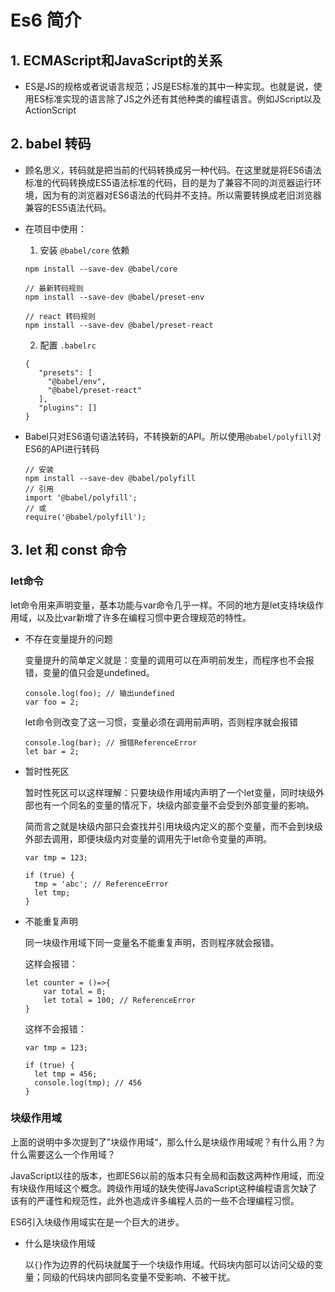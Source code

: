 # Es6 简介

## 1. ECMAScript和JavaScript的关系

- ES是JS的规格或者说语言规范；JS是ES标准的其中一种实现。也就是说，使用ES标准实现的语言除了JS之外还有其他种类的编程语言。例如JScript以及ActionScript

## 2. babel 转码

- 顾名思义，转码就是把当前的代码转换成另一种代码。在这里就是将ES6语法标准的代码转换成ES5语法标准的代码，目的是为了兼容不同的浏览器运行环境，因为有的浏览器对ES6语法的代码并不支持。所以需要转换成老旧浏览器兼容的ES5语法代码。

- 在项目中使用：

    1. 安装 `@babel/core` 依赖

    ```
    npm install --save-dev @babel/core

    // 最新转码规则
    npm install --save-dev @babel/preset-env

    // react 转码规则
    npm install --save-dev @babel/preset-react

    ```

    2. 配置 `.babelrc`

    ```
    {
       "presets": [
         "@babel/env",
         "@babel/preset-react"
       ],
       "plugins": []
    }

    ```

- Babel只对ES6语句语法转码，不转换新的API。所以使用`@babel/polyfill`对ES6的API进行转码

    ```
    // 安装
    npm install --save-dev @babel/polyfill
    // 引用
    import '@babel/polyfill';
    // 或
    require('@babel/polyfill');
    ```


## 3. let 和 const 命令

### let命令

let命令用来声明变量，基本功能与var命令几乎一样。不同的地方是let支持块级作用域，以及比var新增了许多在编程习惯中更合理规范的特性。

- 不存在变量提升的问题

    变量提升的简单定义就是：变量的调用可以在声明前发生，而程序也不会报错，变量的值只会是undefined。
    ```
    console.log(foo); // 输出undefined
    var foo = 2;
    ```
    let命令则改变了这一习惯，变量必须在调用前声明，否则程序就会报错
    ```
    console.log(bar); // 报错ReferenceError
    let bar = 2;
    ```

- 暂时性死区

    暂时性死区可以这样理解：只要块级作用域内声明了一个let变量，同时块级外部也有一个同名的变量的情况下，块级内部变量不会受到外部变量的影响。
    
    简而言之就是块级内部只会查找并引用块级内定义的那个变量，而不会到块级外部去调用，即便块级内对变量的调用先于let命令变量的声明。

    ```
    var tmp = 123;

    if (true) {
      tmp = 'abc'; // ReferenceError
      let tmp;
    }

    ```

- 不能重复声明

    同一块级作用域下同一变量名不能重复声明，否则程序就会报错。

    这样会报错：

    ```
    let counter = ()=>{
        var total = 0;
        let total = 100; // ReferenceError
    }

    ```

    这样不会报错：
    ```
    var tmp = 123;

    if (true) {
      let tmp = 456;
      console.log(tmp); // 456
    }

    ```


### 块级作用域

上面的说明中多次提到了”块级作用域“，那么什么是块级作用域呢？有什么用？为什么需要这么一个作用域？

JavaScript以往的版本，也即ES6以前的版本只有全局和函数这两种作用域，而没有块级作用域这个概念。跨级作用域的缺失使得JavaScript这种编程语言欠缺了该有的严谨性和规范性，此外也造成许多编程人员的一些不合理编程习惯。

ES6引入块级作用域实在是一个巨大的进步。

- 什么是块级作用域

    以`{}`作为边界的代码块就属于一个块级作用域。代码块内部可以访问父级的变量；同级的代码块内部同名变量不受影响、不被干扰。

    

